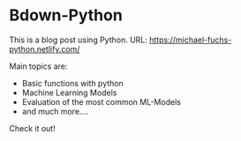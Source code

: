 # Bdown-Python

This is a blog post using Python.
URL: https://michael-fuchs-python.netlify.com/

Main topics are:
- Basic functions with python
- Machine Learning Models
- Evaluation of the most common ML-Models
- and much more....


Check it out!
